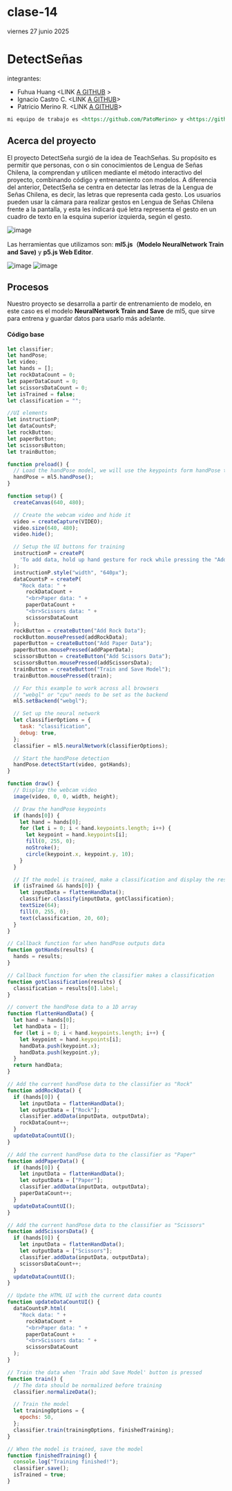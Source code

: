 # clase-14
viernes 27 junio 2025

# DetectSeñas

integrantes:

* Fuhua Huang <LINK [A GITHUB](https://github.com/fuhua486) >
* Ignacio Castro C. <LINK [A GITHUB](https://github.com/nachofau)>
* Patricio Merino R. <LINK [A GITHUB](https://github.com/PatoMerino)>

```md
mi equipo de trabajo es <https://github.com/PatoMerino> y <https://github.com/nachofau>, entregamos en el repositorio en este enlace [https://github.com/fuhua486]
```

## Acerca del proyecto

El proyecto DetectSeña surgió de la idea de TeachSeñas. Su propósito es permitir que personas, con o sin conocimientos de Lengua de Señas Chilena, la comprendan y utilicen mediante el método interactivo del proyecto, combinando código y entrenamiento con modelos.
A diferencia del anterior, DetectSeña se centra en detectar las letras de la Lengua de Señas Chilena, es decir, las letras que representa cada gesto. Los usuarios pueden usar la cámara para realizar gestos en Lengua de Señas Chilena frente a la pantalla, y esta les indicará qué letra representa el gesto en un cuadro de texto en la esquina superior izquierda, según el gesto.

![image](https://github.com/user-attachments/assets/3182edfc-9db0-4532-815c-3d5124f30c48)


Las herramientas que utilizamos son: **ml5.js（Modelo NeuralNetwork Train and Save)** y **p5.js Web Editor**.

![image](https://github.com/user-attachments/assets/04a271ca-d325-4e9b-a09c-df27a66e0261)
![image](https://github.com/user-attachments/assets/0cc6c770-3580-4f7e-9302-97539654adb2)

## Procesos

Nuestro proyecto se desarrolla a partir de entrenamiento de modelo, en este caso es el modelo **NeuralNetwork Train and Save** de ml5, que sirve para entrena y guardar datos para usarlo más adelante.

#### Código base

```javascript
let classifier;
let handPose;
let video;
let hands = [];
let rockDataCount = 0;
let paperDataCount = 0;
let scissorsDataCount = 0;
let isTrained = false;
let classification = "";

//UI elements
let instructionP;
let dataCountsP;
let rockButton;
let paperButton;
let scissorsButton;
let trainButton;

function preload() {
  // Load the handPose model, we will use the keypoints form handPose to train the neural network
  handPose = ml5.handPose();
}

function setup() {
  createCanvas(640, 480);

  // Create the webcam video and hide it
  video = createCapture(VIDEO);
  video.size(640, 480);
  video.hide();

  // Setup the UI buttons for training
  instructionP = createP(
    'To add data, hold up hand gesture for rock while pressing the "Add Rock Data" button. Likewise for paper and scissors. When you have a good amount of data for each gesture class, press the "Train and Save Model" button to train the model and save it for future use.'
  );
  instructionP.style("width", "640px");
  dataCountsP = createP(
    "Rock data: " +
      rockDataCount +
      "<br>Paper data: " +
      paperDataCount +
      "<br>Scissors data: " +
      scissorsDataCount
  );
  rockButton = createButton("Add Rock Data");
  rockButton.mousePressed(addRockData);
  paperButton = createButton("Add Paper Data");
  paperButton.mousePressed(addPaperData);
  scissorsButton = createButton("Add Scissors Data");
  scissorsButton.mousePressed(addScissorsData);
  trainButton = createButton("Train and Save Model");
  trainButton.mousePressed(train);

  // For this example to work across all browsers
  // "webgl" or "cpu" needs to be set as the backend
  ml5.setBackend("webgl");

  // Set up the neural network
  let classifierOptions = {
    task: "classification",
    debug: true,
  };
  classifier = ml5.neuralNetwork(classifierOptions);

  // Start the handPose detection
  handPose.detectStart(video, gotHands);
}

function draw() {
  // Display the webcam video
  image(video, 0, 0, width, height);

  // Draw the handPose keypoints
  if (hands[0]) {
    let hand = hands[0];
    for (let i = 0; i < hand.keypoints.length; i++) {
      let keypoint = hand.keypoints[i];
      fill(0, 255, 0);
      noStroke();
      circle(keypoint.x, keypoint.y, 10);
    }
  }

  // If the model is trained, make a classification and display the result
  if (isTrained && hands[0]) {
    let inputData = flattenHandData();
    classifier.classify(inputData, gotClassification);
    textSize(64);
    fill(0, 255, 0);
    text(classification, 20, 60);
  }
}

// Callback function for when handPose outputs data
function gotHands(results) {
  hands = results;
}

// Callback function for when the classifier makes a classification
function gotClassification(results) {
  classification = results[0].label;
}

// convert the handPose data to a 1D array
function flattenHandData() {
  let hand = hands[0];
  let handData = [];
  for (let i = 0; i < hand.keypoints.length; i++) {
    let keypoint = hand.keypoints[i];
    handData.push(keypoint.x);
    handData.push(keypoint.y);
  }
  return handData;
}

// Add the current handPose data to the classifier as "Rock"
function addRockData() {
  if (hands[0]) {
    let inputData = flattenHandData();
    let outputData = ["Rock"];
    classifier.addData(inputData, outputData);
    rockDataCount++;
  }
  updateDataCountUI();
}

// Add the current handPose data to the classifier as "Paper"
function addPaperData() {
  if (hands[0]) {
    let inputData = flattenHandData();
    let outputData = ["Paper"];
    classifier.addData(inputData, outputData);
    paperDataCount++;
  }
  updateDataCountUI();
}

// Add the current handPose data to the classifier as "Scissors"
function addScissorsData() {
  if (hands[0]) {
    let inputData = flattenHandData();
    let outputData = ["Scissors"];
    classifier.addData(inputData, outputData);
    scissorsDataCount++;
  }
  updateDataCountUI();
}

// Update the HTML UI with the current data counts
function updateDataCountUI() {
  dataCountsP.html(
    "Rock data: " +
      rockDataCount +
      "<br>Paper data: " +
      paperDataCount +
      "<br>Scissors data: " +
      scissorsDataCount
  );
}

// Train the data when 'Train abd Save Model' button is pressed
function train() {
  // The data should be normalized before training
  classifier.normalizeData();

  // Train the model
  let trainingOptions = {
    epochs: 50,
  };
  classifier.train(trainingOptions, finishedTraining);
}

// When the model is trained, save the model
function finishedTraining() {
  console.log("Training finished!");
  classifier.save();
  isTrained = true;
}

```
